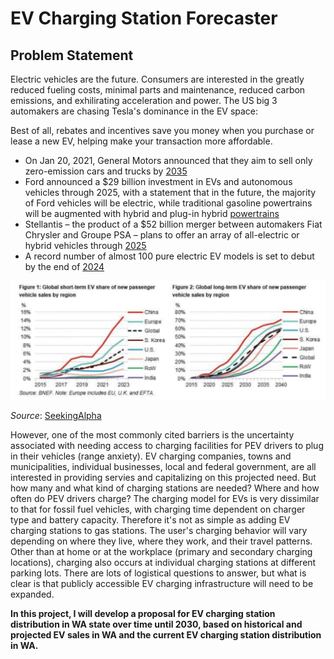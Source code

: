 # EV Charging Station Forecaster

## Problem Statement

Electric vehicles are the future. Consumers are interested in the greatly reduced fueling costs, minimal parts and maintenance, reduced carbon emissions, and exhilirating acceleration and power. The US big 3 automakers are chasing Tesla's dominance in the EV space:

Best of all, rebates and incentives save you money when you purchase or lease a new EV, helping make your transaction more affordable.
* On Jan 20, 2021, General Motors announced that they aim to sell only zero-emission cars and trucks by [2035](https://www.nytimes.com/2021/01/29/business/general-motors-electric-cars.html)
* Ford announced a \$29 billion investment in EVs and autonomous vehicles through 2025, with a statement that in the future, the majority of Ford vehicles will be electric, while traditional gasoline powertrains will be augmented with hybrid and plug-in hybrid [powertrains](https://www.caranddriver.com/news/a35432253/ford-ev-commitment-announced/)
* Stellantis – the product of a $52 billion merger between automakers Fiat Chrysler and Groupe PSA – plans to offer an array of all-electric or hybrid vehicles through [2025](https://www.cnbc.com/2021/01/19/from-jeep-to-maserati-stellantis-to-rollout-10-new-ev-models-in-2021.html)
* A record number of almost 100 pure electric EV models is set to debut by the end of [2024](https://www.consumerreports.org/hybrids-evs/why-electric-cars-may-soon-flood-the-us-market/)


<img src="./Checkin 02/images/EV_sales.png" style="float: center">

*Source*: [SeekingAlpha](https://seekingalpha.com/article/4410640-ev-company-news-for-month-of-february-2021)

However, one of the most commonly cited barriers is the uncertainty associated with needing access to charging facilities for PEV drivers to plug in their vehicles (range anxiety). EV charging companies, towns and municipalities, individual businesses, local and federal government, are all interested in providing servies and capitalizing on this projected need. But how many and what kind of charging stations are needed? Where and how often do PEV drivers charge? The charging model for EVs is very dissimilar to that for fossil fuel vehicles, with charging time dependent on charger type and battery capacity. Therefore it's not as simple as adding EV charging stations to gas stations. The user's charging behavior will vary depending on where they live, where they work, and their travel patterns. Other than at home or at the workplace (primary and secondary charging locations), charging also occurs at individual charging stations at different parking lots. There are lots of logistical questions to answer, but what is clear is that publicly accessible EV charging infrastructure will need to be expanded.

**In this project, I will develop a proposal for EV charging station distribution in WA state over time until 2030, based on historical and projected EV sales in WA and the current EV charging station distribution in WA.**
